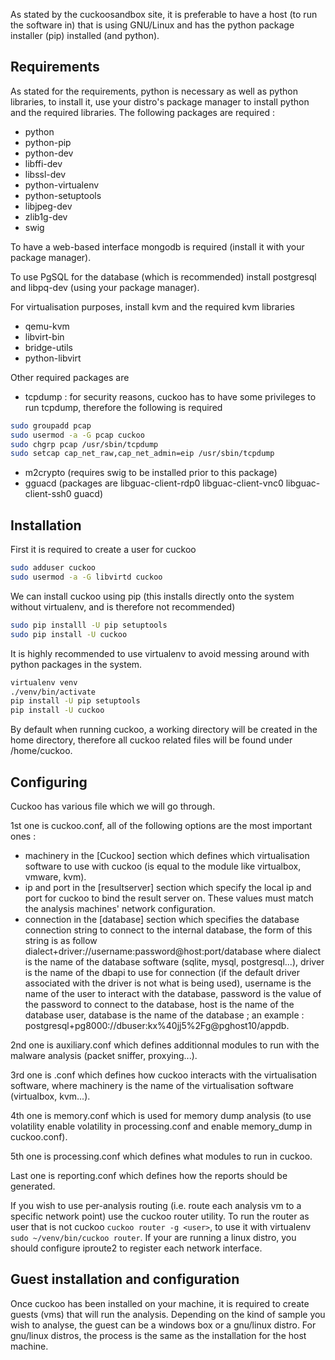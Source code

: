 As stated by the cuckoosandbox site, it is preferable to have a host (to run the software in) that is using GNU/Linux and has the python package installer (pip) installed (and python).

## Requirements
As stated for the requirements, python is necessary as well as python libraries, to install it, use your distro's package manager to install python and the required libraries.
The following packages are required : 
- python
- python-pip
- python-dev
- libffi-dev
- libssl-dev
- python-virtualenv
- python-setuptools
- libjpeg-dev
- zlib1g-dev
- swig

To have a web-based interface mongodb is required (install it with your package manager).

To use PgSQL for the database (which is recommended) install postgresql and libpq-dev (using your package manager).

For virtualisation purposes, install kvm and the required kvm libraries
- qemu-kvm
- libvirt-bin
- bridge-utils
- python-libvirt

Other required packages are
- tcpdump : for security reasons, cuckoo has to have some privileges to run tcpdump, therefore the following is required
```bash
sudo groupadd pcap
sudo usermod -a -G pcap cuckoo
sudo chgrp pcap /usr/sbin/tcpdump
sudo setcap cap_net_raw,cap_net_admin=eip /usr/sbin/tcpdump
```
- m2crypto (requires swig to be installed prior to this package)
- gguacd (packages are libguac-client-rdp0 libguac-client-vnc0 libguac-client-ssh0 guacd)

## Installation
First it is required to create a user for cuckoo
```bash
sudo adduser cuckoo
sudo usermod -a -G libvirtd cuckoo
```

We can install cuckoo using pip (this installs directly onto the system without virtualenv, and is therefore not recommended)
```bash
sudo pip installl -U pip setuptools
sudo pip install -U cuckoo
```

It is highly recommended to use virtualenv to avoid messing around with python packages in the system.
```bash
virtualenv venv
./venv/bin/activate
pip install -U pip setuptools
pip install -U cuckoo
```

By default when running cuckoo, a working directory will be created in the home directory, therefore all cuckoo related files will be found under /home/cuckoo.

## Configuring
Cuckoo has various file which we will go through.

1st one is cuckoo.conf, all of the following options are the most important ones : 
- machinery in the [Cuckoo] section which defines which virtualisation software to use with cuckoo (is equal to the module like virtualbox, vmware, kvm).
- ip and port in the [resultserver] section which specify the local ip and port for cuckoo to bind the result server on. These values must match the analysis machines' network configuration.
- connection in the [database] section which specifies the database connection string to connect to the internal database, the form of this string is as follow dialect+driver://username:password@host:port/database where dialect is the name of the database software (sqlite, mysql, postgresql...), driver is the name of the dbapi to use for connection (if the default driver associated with the driver is not what is being used), username is the name of the user to interact with the database, password is the value of the password to connect to the database, host is the name of the database user, database is the name of the database ; an example : postgresql+pg8000://dbuser:kx%40jj5%2Fg@pghost10/appdb.

2nd one is auxiliary.conf which defines additionnal modules to run with the malware analysis (packet sniffer, proxying...).

3rd one is <machinery>.conf which defines how cuckoo interacts with the virtualisation software, where machinery is the name of the virtualisation software (virtualbox, kvm...).

4th one is memory.conf which is used for memory dump analysis (to use volatility enable volatility in processing.conf and enable memory_dump in cuckoo.conf).

5th one is processing.conf which defines what modules to run in cuckoo.

Last one is reporting.conf which defines how the reports should be generated.

If you wish to use per-analysis routing (i.e. route each analysis vm to a specific network point) use the cuckoo router utility. To run the router as user that is not cuckoo ```cuckoo router -g <user>```, to use it with virtualenv ```sudo ~/venv/bin/cuckoo router```. If your are running a linux distro, you should configure iproute2 to register each network interface.

## Guest installation and configuration
Once cuckoo has been installed on your machine, it is required to create guests (vms) that will run the analysis. Depending on the kind of sample you wish to analyse, the guest can be a windows box or a gnu/linux distro. For gnu/linux distros, the process is the same as the installation for the host machine.

